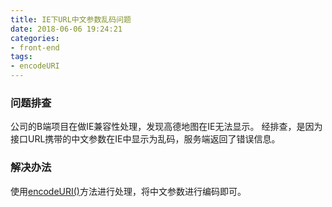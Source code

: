 ```yaml
---
title: IE下URL中文参数乱码问题
date: 2018-06-06 19:24:21
categories:
- front-end
tags:
- encodeURI
---
```


### 问题排查
公司的B端项目在做IE兼容性处理，发现高德地图在IE无法显示。
经排查，是因为接口URL携带的中文参数在IE中显示为乱码，服务端返回了错误信息。

### 解决办法
使用[encodeURI()](https://developer.mozilla.org/en-US/docs/Web/JavaScript/Reference/Global_Objects/encodeURI)方法进行处理，将中文参数进行编码即可。